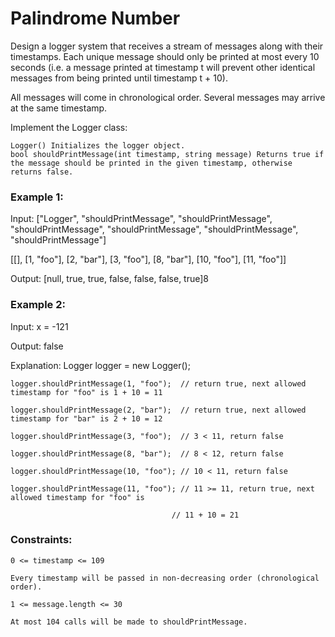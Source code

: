 # Palindrome Number

Design a logger system that receives a stream of messages along with their timestamps. Each unique message should only be printed at most every 10 seconds (i.e. a message printed at timestamp t will prevent other identical messages from being printed until timestamp t + 10).

All messages will come in chronological order. Several messages may arrive at the same timestamp.

Implement the Logger class:

    Logger() Initializes the logger object.
    bool shouldPrintMessage(int timestamp, string message) Returns true if the message should be printed in the given timestamp, otherwise returns false.

 

### Example 1:

Input: 
["Logger", "shouldPrintMessage", "shouldPrintMessage", "shouldPrintMessage", "shouldPrintMessage", "shouldPrintMessage", "shouldPrintMessage"]

[[], [1, "foo"], [2, "bar"], [3, "foo"], [8, "bar"], [10, "foo"], [11, "foo"]]

Output: [null, true, true, false, false, false, true]8

### Example 2:

Input: x = -121

Output: false

Explanation: 
    Logger logger = new Logger();

    logger.shouldPrintMessage(1, "foo");  // return true, next allowed timestamp for "foo" is 1 + 10 = 11

    logger.shouldPrintMessage(2, "bar");  // return true, next allowed timestamp for "bar" is 2 + 10 = 12

    logger.shouldPrintMessage(3, "foo");  // 3 < 11, return false

    logger.shouldPrintMessage(8, "bar");  // 8 < 12, return false

    logger.shouldPrintMessage(10, "foo"); // 10 < 11, return false

    logger.shouldPrintMessage(11, "foo"); // 11 >= 11, return true, next allowed timestamp for "foo" is

                                        // 11 + 10 = 21


### Constraints:

    0 <= timestamp <= 109

    Every timestamp will be passed in non-decreasing order (chronological order).

    1 <= message.length <= 30

    At most 104 calls will be made to shouldPrintMessage.
